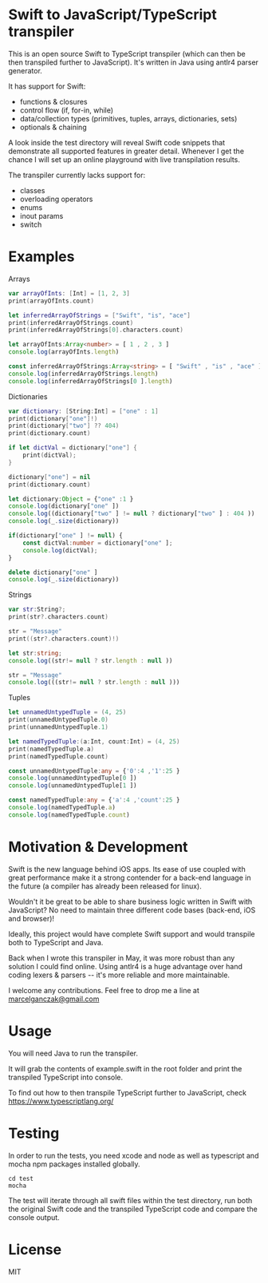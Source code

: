 Swift to JavaScript/TypeScript transpiler
==============

This is an open source Swift to TypeScript transpiler (which can then be then transpiled further to JavaScript).
It's written in Java using antlr4 parser generator.

It has support for Swift:

- functions & closures
- control flow (if, for-in, while)
- data/collection types (primitives, tuples, arrays, dictionaries, sets)
- optionals & chaining

A look inside the test directory will reveal Swift code snippets that demonstrate all supported features in greater detail.
Whenever I get the chance I will set up an online playground with live transpilation results.

The transpiler currently lacks support for:

- classes
- overloading operators
- enums
- inout params
- switch

Examples
==============

Arrays
```Swift
var arrayOfInts: [Int] = [1, 2, 3]
print(arrayOfInts.count)

let inferredArrayOfStrings = ["Swift", "is", "ace"]
print(inferredArrayOfStrings.count)
print(inferredArrayOfStrings[0].characters.count)
```
```Typescript
let arrayOfInts:Array<number> = [ 1 , 2 , 3 ]
console.log(arrayOfInts.length)

const inferredArrayOfStrings:Array<string> = [ "Swift" , "is" , "ace" ]
console.log(inferredArrayOfStrings.length)
console.log(inferredArrayOfStrings[0 ].length)
```

Dictionaries
```Swift
var dictionary: [String:Int] = ["one" : 1]
print(dictionary["one"]!)
print(dictionary["two"] ?? 404)
print(dictionary.count)

if let dictVal = dictionary["one"] {
    print(dictVal);
}

dictionary["one"] = nil
print(dictionary.count)
```
```Typescript
let dictionary:Object = {"one" :1 }
console.log(dictionary["one" ])
console.log((dictionary["two" ] != null ? dictionary["two" ] : 404 ))
console.log(_.size(dictionary))

if(dictionary["one" ] != null) {
    const dictVal:number = dictionary["one" ];
    console.log(dictVal);
}

delete dictionary["one" ]
console.log(_.size(dictionary))
```

Strings
```Swift
var str:String?;
print(str?.characters.count)

str = "Message"
print((str?.characters.count)!)
```
```Typescript
let str:string;
console.log((str!= null ? str.length : null ))

str = "Message"
console.log(((str!= null ? str.length : null )))
```

Tuples
```Swift
let unnamedUntypedTuple = (4, 25)
print(unnamedUntypedTuple.0)
print(unnamedUntypedTuple.1)

let namedTypedTuple:(a:Int, count:Int) = (4, 25)
print(namedTypedTuple.a)
print(namedTypedTuple.count)
```
```Typescript
const unnamedUntypedTuple:any = {'0':4 ,'1':25 }
console.log(unnamedUntypedTuple[0 ])
console.log(unnamedUntypedTuple[1 ])

const namedTypedTuple:any = {'a':4 ,'count':25 }
console.log(namedTypedTuple.a)
console.log(namedTypedTuple.count)
```

Motivation & Development
==============

Swift is the new language behind iOS apps.
Its ease of use coupled with great performance make it a strong contender for a back-end language in the future
(a compiler has already been released for linux).

Wouldn't it be great to be able to share business logic written in Swift with JavaScript?
No need to maintain three different code bases (back-end, iOS and browser)!

Ideally, this project would have complete Swift support and would transpile both to TypeScript and Java.

Back when I wrote this transpiler in May, it was more robust than any solution I could find online.
Using antlr4 is a huge advantage over hand coding lexers & parsers -- it's more reliable and more maintainable.

I welcome any contributions. Feel free to drop me a line at marcelganczak@gmail.com

Usage
==============

You will need Java to run the transpiler.

It will grab the contents of example.swift in the root folder and print the transpiled TypeScript into console.

To find out how to then transpile TypeScript further to JavaScript, check https://www.typescriptlang.org/

Testing
==============

In order to run the tests, you need xcode and node as well as typescript and mocha npm packages installed globally.

```
cd test
mocha
```

The test will iterate through all swift files within the test directory,
run both the original Swift code and the transpiled TypeScript code and compare the console output.

License
==============

MIT
